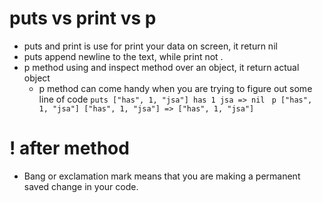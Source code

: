 # puts vs print vs p 
 - puts and print is use for print your data on screen, it return nil 
  - puts append newline to the text, while print not . 
 - p method using and inspect method over an object, it return actual object 
   - p method can come handy when you are trying to figure out some line of code 
  `puts ["has", 1, "jsa"]
    has
    1
    jsa
    => nil
  `
  ` p ["has", 1, "jsa"]
  ["has", 1, "jsa"]
  => ["has", 1, "jsa"]
  `

# ! after method 
- Bang or exclamation mark means that you are making a permanent saved change in your code.